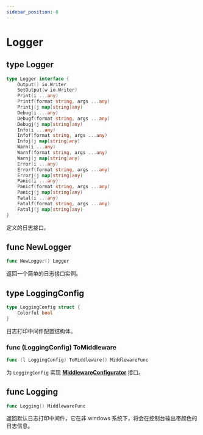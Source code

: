 ```yaml
---
sidebar_position: 8
---
```


# Logger


## type Logger

```go
type Logger interface {
    Output() io.Writer
    SetOutput(w io.Writer)
    Print(i ...any)
    Printf(format string, args ...any)
    Printj(j map[string]any)
    Debug(i ...any)
    Debugf(format string, args ...any)
    Debugj(j map[string]any)
    Info(i ...any)
    Infof(format string, args ...any)
    Infoj(j map[string]any)
    Warn(i ...any)
    Warnf(format string, args ...any)
    Warnj(j map[string]any)
    Error(i ...any)
    Errorf(format string, args ...any)
    Errorj(j map[string]any)
    Panic(i ...any)
    Panicf(format string, args ...any)
    Panicj(j map[string]any)
    Fatal(i ...any)
    Fatalf(format string, args ...any)
    Fatalj(j map[string]any)
}
```

定义的日志接口。

## func NewLogger

```go
func NewLogger() Logger
```

返回一个简单的日志接口实例。


## type LoggingConfig

```go
type LoggingConfig struct {
    Colorful bool
}
```

日志打印中间件配置结构体。

### func (LoggingConfig) ToMiddleware

```go
func (l LoggingConfig) ToMiddleware() MiddlewareFunc
```

为 `LoggingConfig` 实现 **[MiddlewareConfigurator](slim#type-middlewareconfigurator)** 接口。


## func Logging

```go
func Logging() MiddlewareFunc
```

返回默认日志打印中间件，它在非 windows 系统下，将会在控制台输出带颜色的日志信息。
